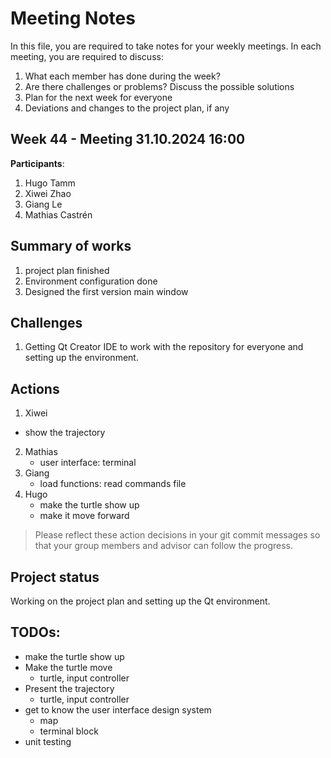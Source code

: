 # Meeting Notes
In this file, you are required to take notes for your weekly meetings. 
In each meeting, you are required to discuss:

1. What each member has done during the week?
2. Are there challenges or problems? Discuss the possible solutions
3. Plan for the next week for everyone
4. Deviations and changes to the project plan, if any


## Week 44 - Meeting 31.10.2024 16:00

**Participants**: 
1. Hugo Tamm
2. Xiwei Zhao
3. Giang Le
4. Mathias Castrén 

## Summary of works

1. project plan finished
2. Environment configuration done
3. Designed the first version main window

## Challenges

1. Getting Qt Creator IDE to work with the repository for everyone and setting up the environment.

## Actions

1. Xiwei
- show the trajectory
2. Mathias
   - user interface: terminal
3. Giang
   - load functions: read commands file
4. Hugo
   - make the turtle show up
   - make it move forward

> Please reflect these action decisions in your git commit messages so that 
> your group members and advisor can follow the progress.

## Project status 

Working on the project plan and setting up the Qt environment.

## TODOs:

- make the turtle show up
- Make the turtle move
  - turtle, input controller
- Present the trajectory
  - turtle, input controller
- get to know the user interface design system
  - map
  - terminal block
- unit testing

